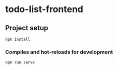 # todo-list-frontend

## Project setup
```
npm install
```

### Compiles and hot-reloads for development
```
npm run serve
```
